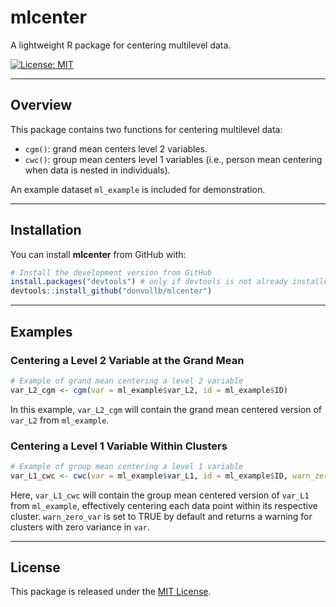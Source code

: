 # mlcenter

A lightweight R package for centering multilevel data.

[![License: MIT](https://img.shields.io/badge/License-MIT-yellow.svg)](LICENSE)

---

## Overview

This package contains two functions for centering multilevel data:

- `cgm()`: grand mean centers level 2 variables.
- `cwc()`: group mean centers level 1 variables (i.e., person mean centering when data is nested in individuals).

An example dataset `ml_example` is included for demonstration.

---

## Installation

You can install **mlcenter** from GitHub with:

```r
# Install the development version from GitHub
install.packages("devtools") # only if devtools is not already installed.
devtools::install_github("donvollb/mlcenter")
```

---

## Examples

### Centering a Level 2 Variable at the Grand Mean

```r
# Example of grand mean centering a level 2 variable
var_L2_cgm <- cgm(var = ml_example$var_L2, id = ml_example$ID)
```

In this example, `var_L2_cgm` will contain the grand mean centered version of `var_L2` from `ml_example`.

### Centering a Level 1 Variable Within Clusters

```r
# Example of group mean centering a level 1 variable
var_L1_cwc <- cwc(var = ml_example$var_L1, id = ml_example$ID, warn_zero_var = TRUE)
```

Here, `var_L1_cwc` will contain the group mean centered version of `var_L1` from `ml_example`, effectively centering each data point within its respective cluster. `warn_zero_var` is set to TRUE by default and returns a warning for clusters with zero variance in `var`.

---

## License

This package is released under the [MIT License](LICENSE).

